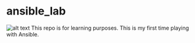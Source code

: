 # ansible_lab
![alt text](https://camo.githubusercontent.com/237ffc3c208a762f75e16dd15e3968dea0db15501ee9ea2635804b8e5c6ea8a3/68747470733a2f2f7777772e6c6561726e6c696e75782e74762f77702d636f6e74656e742f75706c6f6164732f323032302f31322f616e7369626c652d65313630373532343030333336332e706e67)
This repo is for learning purposes. This is my first time playing with Ansible.

